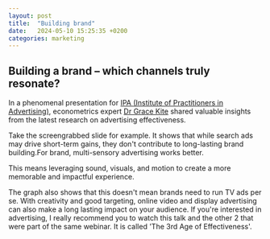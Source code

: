 ```yaml
---
layout: post
title:  "Building brand"
date:   2024-05-10 15:25:35 +0200
categories: marketing
---
```



## Building a brand – which channels truly resonate?

In a phenomenal presentation for [IPA (Institute of Practitioners in Advertising)](https://www.linkedin.com/company/theipa/), econometrics expert [Dr Grace Kite](https://www.linkedin.com/in/grace-kite/) shared valuable insights from the latest research on advertising effectiveness.

Take the screengrabbed slide for example. It shows that while search ads may drive short-term gains, they don't contribute to long-lasting brand building.For brand, multi-sensory advertising works better.

This means leveraging sound, visuals, and motion to create a more memorable and impactful experience.

The graph also shows that this doesn't mean brands need to run TV ads per se. With creativity and good targeting, online video and display advertising can also make a long lasting impact on your audience. If you're interested in advertising, I really recommend you to watch this talk and the other 2 that were part of the same webinar. It is called 'The 3rd Age of Effectiveness'.